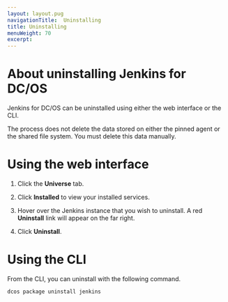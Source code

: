 ```yaml
---
layout: layout.pug
navigationTitle:  Uninstalling
title: Uninstalling
menuWeight: 70
excerpt:
---
```

<h1>About uninstalling Jenkins for DC/OS</h1>

Jenkins for DC/OS can be uninstalled using either the web interface or the CLI.

The process does not delete the data stored on either the pinned agent or the shared file system. You must delete this data manually.

<h1>Using the web interface</h1>

<ol>
<li>Click the <strong>Universe</strong> tab.</p></li>
<li><p>Click <strong>Installed</strong> to view your installed services.</p></li>
<li><p>Hover over the Jenkins instance that you wish to uninstall. A red <strong>Uninstall</strong> link will appear on the far right.</p></li>
<li><p>Click <strong>Uninstall</strong>.</p></li>
</ol>

<h1>Using the CLI</h1>

<p>From the CLI, you can uninstall with the following command.

<pre><code class="bash">dcos package uninstall jenkins
</code></pre>
